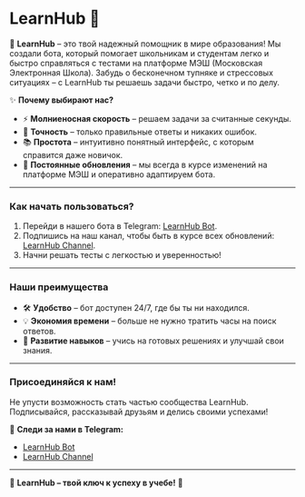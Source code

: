 # LearnHub 🤖

🚀 **LearnHub** – это твой надежный помощник в мире образования! Мы создали бота, который помогает школьникам и студентам легко и быстро справляться с тестами на платформе МЭШ (Московская Электронная Школа). Забудь о бесконечном тупняке и стрессовых ситуациях – с LearnHub ты решаешь задачи быстро, четко и по делу.  

✨ **Почему выбирают нас?**  
- ⚡ **Молниеносная скорость** – решаем задачи за считанные секунды.  
- 🎯 **Точность** – только правильные ответы и никаких ошибок.  
- 📚 **Простота** – интуитивно понятный интерфейс, с которым справится даже новичок.  
- 🔄 **Постоянные обновления** – мы всегда в курсе изменений на платформе МЭШ и оперативно адаптируем бота.  

---

### Как начать пользоваться?  
1. Перейди в нашего бота в Telegram: [LearnHub Bot](https://t.me/learnhubclub_bot).  
2. Подпишись на наш канал, чтобы быть в курсе всех обновлений: [LearnHub Channel](https://t.me/learnhubclub).  
3. Начни решать тесты с легкостью и уверенностью!  

---

### Наши преимущества  
- 🛠 **Удобство** – бот доступен 24/7, где бы ты ни находился.  
- 💡 **Экономия времени** – больше не нужно тратить часы на поиск ответов.  
- 🧠 **Развитие навыков** – учись на готовых решениях и улучшай свои знания.  

---

### Присоединяйся к нам!  
Не упусти возможность стать частью сообщества LearnHub. Подписывайся, рассказывай друзьям и делись своими успехами!  

📢 **Следи за нами в Telegram:**  
- [LearnHub Bot](https://t.me/learnhubclub_bot)  
- [LearnHub Channel](https://t.me/learnhubclub)  

---

🌟 **LearnHub – твой ключ к успеху в учебе!** 🌟  
